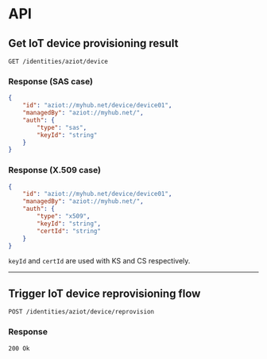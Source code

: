 # API

## Get IoT device provisioning result

`GET /identities/aziot/device`

### Response (SAS case)

```json
{
    "id": "aziot://myhub.net/device/device01",
    "managedBy": "aziot://myhub.net/",
    "auth": {
        "type": "sas",
        "keyId": "string"
    }
}
```

### Response (X.509 case)

```json
{
    "id": "aziot://myhub.net/device/device01",
    "managedBy": "aziot://myhub.net/",
    "auth": {
        "type": "x509",
        "keyId": "string",
        "certId": "string"
    }
}
```

`keyId` and `certId` are used with KS and CS respectively.

---

## Trigger IoT device reprovisioning flow

`POST /identities/aziot/device/reprovision`

### Response

```
200 Ok
```
